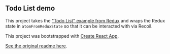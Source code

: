 ## Todo List demo

This project takes the ["Todo List" example from Redux](https://redux.js.org/basics/example) and wraps the Redux state
in `atomFromReduxState` so that it can be interacted with via Recoil.

This project was bootstrapped with [Create React App](https://github.com/facebook/create-react-app).

[See the original readme here](./create-react-app.md).
